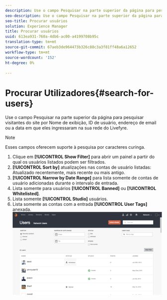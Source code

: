 ```yaml
---
description: Use o campo Pesquisar na parte superior da página para pesquisar visitantes do site por Nome de exibição, ID de usuário, endereço de email ou a data em que eles ingressaram na sua rede do Livefyre.
seo-description: Use o campo Pesquisar na parte superior da página para pesquisar visitantes do site por Nome de exibição, ID de usuário, endereço de email ou a data em que eles ingressaram na sua rede do Livefyre.
seo-title: Procurar usuários
solution: Experience Manager
title: Procurar usuários
uuid: 613ea931-760a-4db6-ac00-a4199708b95c
translation-type: tm+mt
source-git-commit: 67aeb3de964473b326c88c3a3f81ff48a6a12652
workflow-type: tm+mt
source-wordcount: '152'
ht-degree: 0%

---
```



# Procurar Utilizadores{#search-for-users}

Use o campo Pesquisar na parte superior da página para pesquisar visitantes do site por Nome de exibição, ID de usuário, endereço de email ou a data em que eles ingressaram na sua rede do Livefyre.

>[!NOTE]
>
>Esses campos oferecem suporte à pesquisa por caracteres curinga.

1. Clique em **[!UICONTROL Show Filter]** para abrir um painel a partir do qual os usuários listados podem ser filtrados.
1. **[!UICONTROL Sort by]** atualizações nas contas de usuário listadas: Atualizado recentemente, mais recente ou mais antigo.
1. **[!UICONTROL Narrow by Date Range]** para lista somente de contas de usuário adicionadas durante o intervalo de entrada.
1. Lista somente para usuários **[!UICONTROL Banned]** ou **[!UICONTROL Whitelisted]**.
1. Lista somente **[!UICONTROL Studio]** usuários.
1. Lista somente as contas com a entrada **[!UICONTROL User Tags]** anexada. ![](assets/UsersFilter-1024x568.png)

